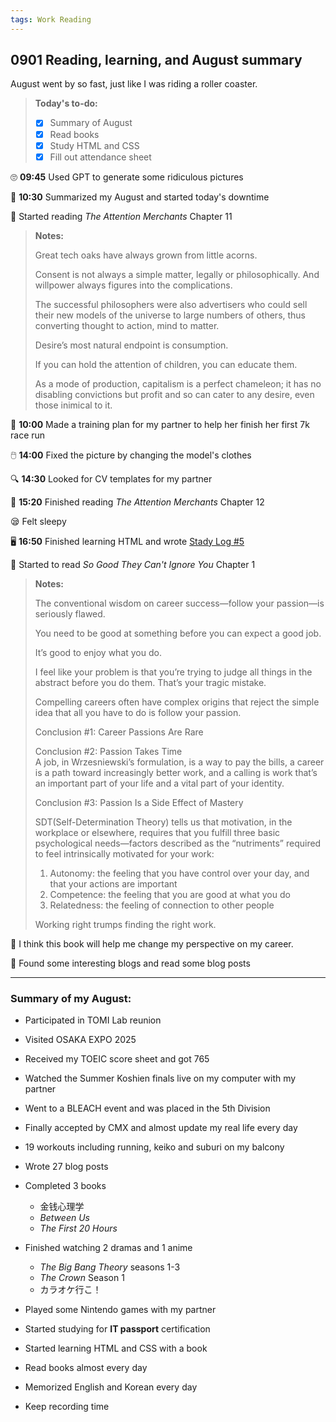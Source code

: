 ```yaml
---
tags: Work Reading
---
```


## 0901 Reading, learning, and August summary

August went by so fast, just like I was riding a roller coaster.

>**Today's to-do:**
>- [x] Summary of August
>- [x] Read books
>- [x] Study HTML and CSS
>- [x] Fill out attendance sheet

🙄 **09:45** Used GPT to generate some ridiculous pictures

📝 **10:30** Summarized my August and started today's downtime

📖 Started reading *The Attention Merchants* Chapter 11

>**Notes:**
>
>Great tech oaks have always grown from little acorns.
>
>Consent is not always a simple matter, legally or philosophically. And willpower always figures into the complications.
>
>The successful philosophers were also advertisers who could sell their new models of the universe to large numbers of others, thus converting thought to action, mind to matter.
>
>Desire’s most natural endpoint is consumption.
>
>If you can hold the attention of children, you can educate them.
>
>As a mode of production, capitalism is a perfect chameleon; it has no disabling convictions but profit and so can cater to any desire, even those inimical to it.

🏁 **10:00** Made a training plan for my partner to help her finish her first 7k race run

🖱️ **14:00** Fixed the picture by changing the model's clothes

🔍 **14:30** Looked for CV templates for my partner

📖 **15:20** Finished reading *The Attention Merchants* Chapter 12

😪 Felt sleepy

🖥️ **16:50** Finished learning HTML and wrote [Stady Log #5](https://sakae1222.github.io/2025/09/01/studylog.html)

📖 Started to read *So Good They Can't Ignore You* Chapter 1

>**Notes:**
>
>The conventional wisdom on career success—follow your passion—is seriously flawed.
>
>You need to be good at something before you can expect a good job.
>
>It’s good to enjoy what you do.
>
>I feel like your problem is that you’re trying to judge all things in the abstract before you do them. That’s your tragic mistake.
>
>Compelling careers often have complex origins that reject the simple idea that all you have to do is follow your passion.
>
>Conclusion #1: Career Passions Are Rare
>
>Conclusion #2: Passion Takes Time  
>A job, in Wrzesniewski’s formulation, is a way to pay the bills, a career is a path toward increasingly better work, and a calling is work that’s an important part of your life and a vital part of your identity.
>
>Conclusion #3: Passion Is a Side Effect of Mastery
>
>SDT(Self-Determination Theory) tells us that motivation, in the workplace or elsewhere, requires that you fulfill three basic psychological needs—factors described as the “nutriments” required to feel intrinsically motivated for your work:  
>1. Autonomy: the feeling that you have control over your day, and that your actions are important
>2. Competence: the feeling that you are good at what you do
>3. Relatedness: the feeling of connection to other people
>
>Working right trumps finding the right work.

💭 I think this book will help me change my perspective on my career.

🤩 Found some interesting blogs and read some blog posts

---
### Summary of my August:
- Participated in TOMI Lab reunion
- Visited OSAKA EXPO 2025
- Received my TOEIC score sheet and got 765
- Watched the Summer Koshien finals live on my computer with my partner
- Went to a BLEACH event and was placed in the 5th Division
- Finally accepted by CMX and almost update my real life every day

- 19 workouts including running, keiko and suburi on my balcony
- Wrote 27 blog posts
- Completed 3 books
  - 金钱心理学
  - *Between Us*
  - *The First 20 Hours*
- Finished watching 2 dramas and 1 anime
  - *The Big Bang Theory* seasons 1-3
  - *The Crown* Season 1
  - カラオケ行こ！
- Played some Nintendo games with my partner

- Started studying for **IT passport** certification
- Started learning HTML and CSS with a book

- Read books almost every day
- Memorized English and Korean every day
- Keep recording time
